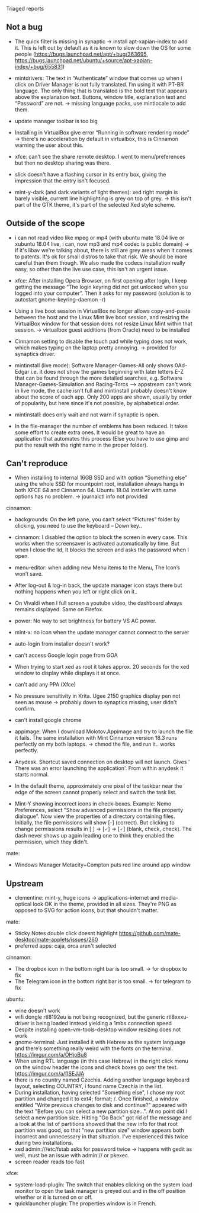 Triaged reports

Not a bug
---------

- The quick filter is missing in synaptic -> install apt-xapian-index to add it. This is left out by default as it is known to slow down the OS for some people (https://bugs.launchpad.net/apt/+bug/363695, https://bugs.launchpad.net/ubuntu/+source/apt-xapian-index/+bug/655831)

- mintdrivers: The text in “Authenticate” window that comes up when i click on Driver Manager is not fully translated. I’m using it with PT-BR language. The only thing that is translated is the bold text that appears above the explanation text. Buttons, window title, explanation text and “Password” are not. -> missing language packs, use mintlocale to add them.

- update manager toolbar is too big

- Installing in VirtualBox give error “Running in software rendering mode” -> there's no acceleration by default in virtualbox, this is Cinnamon warning the user about this.

- xfce: can’t see the share remote desktop. I went to menu/preferences but then no desktop sharing was there.

- slick doesn't have a flashing cursor in its entry box, giving the impression that the entry isn't focused.

- mint-y-dark (and dark variants of light themes): xed right margin is barely visible, current line highlighting is grey on top of grey. -> this isn't part of the GTK theme, it's part of the selected Xed style scheme.

Outside of the scope
--------------------

- i can not read video like mpeg or mp4 (with ubuntu mate 18.04 live or xubuntu 18.04 live, i can, now mp3 and mp4 codec is public domain) -> if it's libav we're talking about, there is still are grey areas when it comes to patents. It's ok for small distros to take that risk. We should be more careful than them though. We also made the codecs installation really easy, so other than the live use case, this isn't an urgent issue.

- xfce: After installing Opera Browser, on first opening after login, I keep getting the message “The login keyring did not get unlocked when you logged into your computer”. Then it asks for my password (solution is to autostart  gnome-keyring-daemon -r)

- Using a live boot session in VirtualBox no longer allows copy-and-paste between the host and the Linux Mint live boot session, and resizing the VirtualBox window for that session does not resize Linux Mint within that session. -> virtualbox guest additions (from Oracle) need to be installed

- Cinnamon setting to disable the touch pad while typing does not work, which makes typing on the laptop pretty annoying. -> provided for synaptics driver.

- mintinstall (live mode): Software Manager-Games-All only shows 0Ad-Edgar  i.e. it does not show the games beginning with later letters E-Z that can be found through the more detailed searches, e.g. Software Manager-Games-Simulation and Racing-Torcs --> appstream can't work in live mode, the cache isn't full and mintinstall probably doesn't know about the score of each app. Only 200 apps are shown, usually by order of popularity, but here since it's not possible, by alphabetical order.

- mintinstall: does only wait and not warn if synaptic is open.

- In the file-manager the number of emblems has been reduced. It takes some effort to create extra ones. It would be great to have an application that automates this process (Else you have to use gimp and put the result with the right name in the proper folder).

Can't reproduce
---------------

- When installing to internal 16GB SSD and with option “Something else” using the whole SSD for mountpoint root, installation always hangs in both XFCE 64 and Cinnamon 64. Ubuntu 18.04 installer with same options has no problem. -> journalctl info not provided

cinnamon:
  - backgrounds: On the left pane, you can’t select “Pictures” folder by clicking, you need to use the keyboard – Down key..
  - cinnamon: I disabled the option to block the screen in every case. This works when the screensaver is activated automatically by time. But when I close the lid, It blocks the screen and asks the password when I open.
  - menu-editor: when adding new Menu items to the Menu, The Icon’s won’t save.
  - After log-out & log-in back, the update manager icon stays there but nothing happens when you left or right click on it..
  - On Vivaldi when I full screen a youtube video, the dashboard always remains displayed. Same on Firefox.
  - power: No way to set brightness for battery VS AC power.

- mint-x: no icon when the update manager cannot connect to the server
- auto-login from installer doesn't work?
- can't access Google login page from GOA
- When trying to start xed as root it takes approx. 20 seconds for the xed window to display while displays it at once.
- can’t add any PPA (Xfce)
- No pressure sensitivity in Krita. Ugee 2150 graphics display pen not seen as mouse -> probably down to synaptics missing, user didn't confirm.
- can't install google chrome
- appimage: When I download Molotov.Appimage and try to launch the file it fails. The same installation with Mint Cinnamon version 18.3 runs perfectly on my both laptops. -> chmod the file, and run it.. works perfectly.
- Anydesk. Shortcut saved connection on desktop will not launch. Gives ' There was an error launching the application'. From within anydesk it starts normal.
- In the default theme, approximately one pixel of the taskbar near the edge of the screen cannot properly select and switch the task list.
- Mint-Y showing incorrect icons in check-boxes. Example: Nemo Preferences, select "Show advanced permissions in the file property dialogue". Now view the properties of a directory containing files. Initially, the file permissions will show [-] (correct).  But clicking to change permissions results in [ ] -&gt; [🗸] -&gt; [🗸] (blank, check, check).  The dash never shows up again leading one to think they enabled the permission, which they didn't.

mate:
  - Windows Manager Metacity+Compton puts red line around app window

Upstream
--------

- clementine: mint-y, huge icons -> applications-internet and media-optical look OK in the theme, provided in all sizes. They're PNG as opposed to SVG for action icons, but that shouldn't matter.

mate:
  - Sticky Notes double click doesnt highlight https://github.com/mate-desktop/mate-applets/issues/260
  - preferred apps: caja, orca aren't selected

cinnamon:
  - The dropbox icon in the bottom right bar is too small. -> for dropbox to fix
  - The Telegram icon in the bottom right bar is too small. -> for telegram to fix

ubuntu:
  - wine doesn't work
  - wifi dongle rtl8192eu is not being recognized, but the generic rtl8xxxu-driver is being loaded instead yielding a 1mbs connection speed
  - Despite installing open-vm-tools-desktop window resizing does not work
  - gnome-terminal: Just installed it with Hebrew as the system language and there’s something really weird with the fonts on the terminal. https://imgur.com/a/OHjoBu8
  - When using RTL language (in this case Hebrew) in the right click menu on the window header the icons and check boxes go over the text. https://imgur.com/a/fISEJJA
  - there is no country named Czechia. Adding another language keyboard layout, selecting COUNTRY, i found name Czechia in the list.
  -  During installation, having selected "Something else", I chose my root partition and changed it to ext4; format; /. Once finished, a window entitled "Write previous changes to disk and continue?" appeared with the text "Before you can select a new partition size...". At no point did I select a new partition size. Hitting "Go Back" got rid of the message and a look at the list of partitions showed that the new info for that root partition was good, so that "new partition size" window appears both incorrect and unnecessary in that situation. I've experienced this twice during two installations.
  - xed admin:///etc/fstab asks for password twice -> happens with gedit as well, must be an issue with admin:// or pkexec.
  - screen reader reads too fast

xfce:
  - system-load-plugin: The switch that enables clicking on the system load monitor to open the task manager is greyed out and in the off position whether or it is turned on or off.
  - quicklauncher plugin: The properties window is in French.

